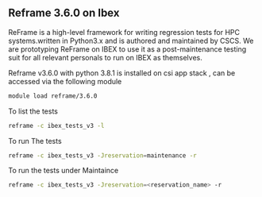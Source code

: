 ## Reframe 3.6.0 on Ibex 

ReFrame is a high-level framework for writing regression tests for HPC systems.written in Python3.x and is authored and maintained by CSCS. 
We are prototyping ReFrame on IBEX to use it as a post-maintenance testing suit for all relevant personals to run on IBEX as themselves.

Reframe v3.6.0 with python 3.8.1 is installed on csi app stack , can be accessed via the following module
```sh
module load reframe/3.6.0
```
To list the tests 
```sh
reframe -c ibex_tests_v3 -l 
```
To run The tests
```sh
reframe -c ibex_tests_v3 -Jreservation=maintenance -r 
```
To run the tests under Maintaince 
```sh
reframe -c ibex_tests_v3 -Jreservation=<reservation_name> -r 
```

